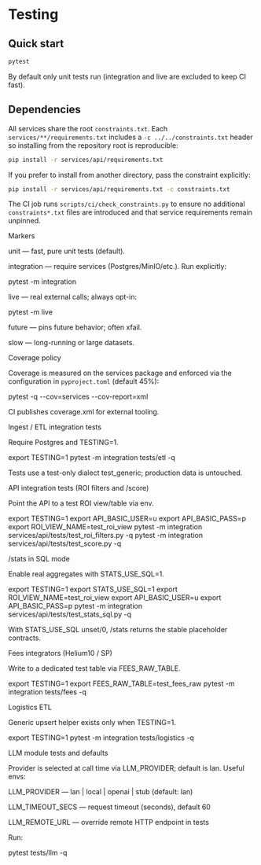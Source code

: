 # Testing

## Quick start
```bash
pytest
```

By default only unit tests run (integration and live are excluded to keep CI fast).

## Dependencies

All services share the root `constraints.txt`. Each `services/**/requirements.txt`
includes a `-c ../../constraints.txt` header so installing from the repository root
is reproducible:

```bash
pip install -r services/api/requirements.txt
```

If you prefer to install from another directory, pass the constraint explicitly:

```bash
pip install -r services/api/requirements.txt -c constraints.txt
```

The CI job runs `scripts/ci/check_constraints.py` to ensure no additional
`constraints*.txt` files are introduced and that service requirements remain
unpinned.

Markers

unit — fast, pure unit tests (default).

integration — require services (Postgres/MinIO/etc.). Run explicitly:

pytest -m integration


live — real external calls; always opt-in:

pytest -m live


future — pins future behavior; often xfail.

slow — long-running or large datasets.

Coverage policy

Coverage is measured on the services package and enforced via the configuration in
`pyproject.toml` (default 45%):

pytest -q --cov=services --cov-report=xml


CI publishes coverage.xml for external tooling.

Ingest / ETL integration tests

Require Postgres and TESTING=1.

export TESTING=1
pytest -m integration tests/etl -q


Tests use a test-only dialect test_generic; production data is untouched.

API integration tests (ROI filters and /score)

Point the API to a test ROI view/table via env.

export TESTING=1
export API_BASIC_USER=u
export API_BASIC_PASS=p
export ROI_VIEW_NAME=test_roi_view
pytest -m integration services/api/tests/test_roi_filters.py -q
pytest -m integration services/api/tests/test_score.py -q

/stats in SQL mode

Enable real aggregates with STATS_USE_SQL=1.

export TESTING=1
export STATS_USE_SQL=1
export ROI_VIEW_NAME=test_roi_view
export API_BASIC_USER=u
export API_BASIC_PASS=p
pytest -m integration services/api/tests/test_stats_sql.py -q


With STATS_USE_SQL unset/0, /stats returns the stable placeholder contracts.

Fees integrators (Helium10 / SP)

Write to a dedicated test table via FEES_RAW_TABLE.

export TESTING=1
export FEES_RAW_TABLE=test_fees_raw
pytest -m integration tests/fees -q

Logistics ETL

Generic upsert helper exists only when TESTING=1.

export TESTING=1
pytest -m integration tests/logistics -q

LLM module tests and defaults

Provider is selected at call time via LLM_PROVIDER; default is lan. Useful envs:

LLM_PROVIDER — lan | local | openai | stub (default: lan)

LLM_TIMEOUT_SECS — request timeout (seconds), default 60

LLM_REMOTE_URL — override remote HTTP endpoint in tests

Run:

pytest tests/llm -q
